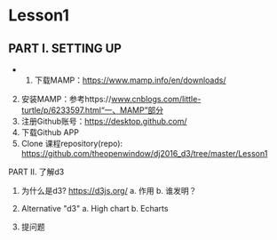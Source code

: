 # Lesson1

## PART I. SETTING UP

* 1. 下载MAMP：https://www.mamp.info/en/downloads/
2. 安装MAMP：参考https://www.cnblogs.com/little-turtle/p/6233597.html“一、MAMP”部分
3. 注册Github账号：https://desktop.github.com/
4. 下载Github APP
5. Clone 课程repository(repo): https://github.com/theopenwindow/dj2016_d3/tree/master/Lesson1


PART II. 了解d3

1. 为什么是d3? https://d3js.org/
	a. 作用
	b. 谁发明？
2. Alternative "d3"
	a. High chart
	b. Echarts

3. 提问题


